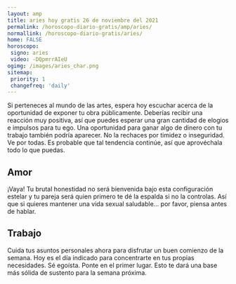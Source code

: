 ```yaml
---
layout: amp
title: aries hoy gratis 26 de noviembre del 2021 
permalink: /horoscopo-diario-gratis/amp/aries/
normallink: /horoscopo-diario-gratis/aries/
home: FALSE
horoscopo:
 signo: aries
 video: -DQpmrrAIeU
ogimg: /images/aries_char.png
sitemap:
 priority: 1
 changefreq: 'daily'
---
```



Si perteneces al mundo de las artes, espera hoy escuchar acerca de la oportunidad de exponer tu obra públicamente. Deberías recibir una reacción muy positiva, así que puedes esperar una gran cantidad de elogios e impulsos para tu ego. Una oportunidad para ganar algo de dinero con tu trabajo también podría aparecer. No la rechaces por timidez o inseguridad. Ve por todas. Es probable que tal tendencia continúe, así que aprovéchala todo lo que puedas.

## Amor

¡Vaya! Tu brutal honestidad no será bienvenida bajo esta configuración estelar y tu pareja será quien primero te dé la espalda si no la controlas. Así que si quieres mantener una vida sexual saludable... por favor, piensa antes de hablar.

## Trabajo

Cuida tus asuntos personales ahora para disfrutar un buen comienzo de la semana. Hoy es el día indicado para concentrarte en tus propias necesidades. Sé egoísta. Ponte en el primer lugar. Esto te dará una base más sólida de sustento para la semana próxima.